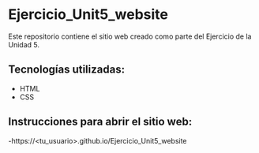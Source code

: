 # Ejercicio_Unit5_website

Este repositorio contiene el sitio web creado como parte del Ejercicio de la Unidad 5.

## Tecnologías utilizadas:
- HTML
- CSS

## Instrucciones para abrir el sitio web:

-https://<tu_usuario>.github.io/Ejercicio_Unit5_website